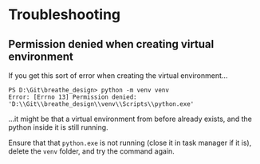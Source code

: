 # Troubleshooting

## Permission denied when creating virtual environment

If you get this sort of error when creating the virtual environment...

```
PS D:\Git\breathe_design> python -m venv venv
Error: [Errno 13] Permission denied: 'D:\\Git\\breathe_design\\venv\\Scripts\\python.exe'
```

...it might be that a virtual environment from before already exists, and the python inside it is still running.

Ensure that that `python.exe` is not running (close it in task manager if it is), delete the `venv` folder, and try the command again.
